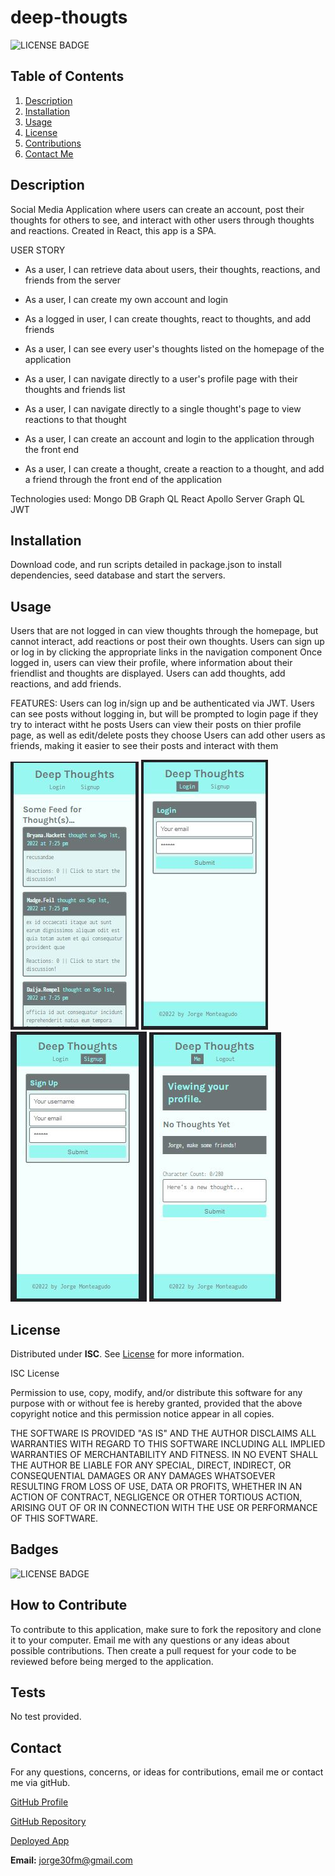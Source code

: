 # deep-thougts

![LICENSE BADGE](https://img.shields.io/badge/license-ISC-brightgreen?style=for-the-badge)

## Table of Contents

1. [Description](#description)
2. [Installation](#installation)
3. [Usage](#usage)
4. [License](#license)
5. [Contributions](#how-to-contribute)
6. [Contact Me](#contact)

## Description

Social Media Application where users can create an account, post their thoughts for others to see, and interact with other users through thoughts and reactions. Created in React, this app is a SPA.

USER STORY

- As a user, I can retrieve data about users, their thoughts, reactions, and friends from the server
- As a user, I can create my own account and login
- As a logged in user, I can create thoughts, react to thoughts, and add friends
- As a user, I can see every user's thoughts listed on the homepage of the application
- As a user, I can navigate directly to a user's profile page with their thoughts and friends list

- As a user, I can navigate directly to a single thought's page to view reactions to that thought
- As a user, I can create an account and login to the application through the front end
- As a user, I can create a thought, create a reaction to a thought, and add a friend through the front end of the application

Technologies used:
Mongo DB
Graph QL
React
Apollo Server Graph QL
JWT

## Installation

Download code, and run scripts detailed in package.json to install dependencies, seed database and start the servers.

## Usage

Users that are not logged in can view thoughts through the homepage, but cannot interact, add reactions or post their own thoughts. Users can sign up or log in by clicking the appropriate links in the navigation component
Once logged in, users can view their profile, where information about their friendlist and thoughts are displayed. Users can add thoughts, add reactions, and add friends.

FEATURES:
Users can log in/sign up and be authenticated via JWT.
Users can see posts without logging in, but will be prompted to login page if they try to interact witht he posts
Users can view their posts on thier profile page, as well as edit/delete posts they choose
Users can add other users as friends, making it easier to see their posts and interact with them

<img src='./client/public/assets/images/homepage.jpg' />
<img src='./client/public/assets/images/login.jpg'/>
<img src='./client/public/assets/images/signup.jpg'/>
<img src='./client/public/assets/images/profile.jpg'/>

## License

Distributed under **ISC**. See [License](https://spdx.org/licenses/ISC.html) for more information.

ISC License

Permission to use, copy, modify, and/or distribute this software for any purpose with or without fee is hereby granted, provided that the above copyright notice and this permission notice appear in all copies.

THE SOFTWARE IS PROVIDED "AS IS" AND THE AUTHOR DISCLAIMS ALL WARRANTIES WITH REGARD TO THIS SOFTWARE INCLUDING ALL IMPLIED WARRANTIES OF MERCHANTABILITY AND FITNESS. IN NO EVENT SHALL THE AUTHOR BE LIABLE FOR ANY SPECIAL, DIRECT, INDIRECT, OR CONSEQUENTIAL DAMAGES OR ANY DAMAGES WHATSOEVER RESULTING FROM LOSS OF USE, DATA OR PROFITS, WHETHER IN AN ACTION OF CONTRACT, NEGLIGENCE OR OTHER TORTIOUS ACTION, ARISING OUT OF OR IN CONNECTION WITH THE USE OR PERFORMANCE OF THIS SOFTWARE.

## Badges

![LICENSE BADGE](https://img.shields.io/badge/license-ISC-brightgreen?style=for-the-badge)

## How to Contribute

To contribute to this application, make sure to fork the repository and clone it to your computer. Email me with any questions or any ideas about possible contributions. Then create a pull request for your code to be reviewed before being merged to the application.

## Tests

No test provided.

## Contact

For any questions, concerns, or ideas for contributions, email me or contact me via gitHub.

[GitHub Profile](https://github.com/jorge30fm)

[GitHub Repository](https://github.com/jorge30fm/deep-thoughts)

[Deployed App](https://hidden-anchorage-50418.herokuapp.com/)

**Email:** jorge30fm@gmail.com
